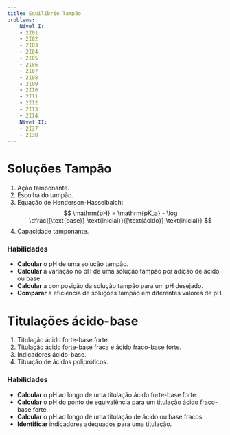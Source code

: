 ```yaml
---
title: Equilíbrio Tampão
problems:
    Nível I:
    - 2I01
    - 2I02
    - 2I03
    - 2I04
    - 2I05
    - 2I06
    - 2I07
    - 2I08
    - 2I09
    - 2I10
    - 2I11
    - 2I12
    - 2I13
    - 2I14
    Nível II:
    - 2I37
    - 2I38
---
```


# Soluções Tampão

1. Ação tamponante.
2. Escolha do tampão.
3. Equação de Henderson-Hasselbalch:
      $$
      \mathrm{pH} = \mathrm{pK_a} - \log \dfrac{[\text{base}]_\text{inicial}}{[\text{ácido}]_\text{inicial}}
      $$
4. Capacidade tamponante.

### Habilidades

- **Calcular** o pH de uma solução tampão.
- **Calcular** a variação no pH de uma solução tampão por adição de ácido ou base.
- **Calcular** a composição da solução tampão para um pH desejado.
- **Comparar** a eficiência de soluções tampão em diferentes valores de pH.

# Titulações ácido-base

1. Titulação ácido forte-base forte.
2. Titulação ácido forte-base fraca e ácido fraco-base forte.
3. Indicadores ácido-base.
4. Tituação de ácidos polipróticos.

### Habilidades

- **Calcular** o pH ao longo de uma titulação ácido forte-base forte.
- **Calcular** o pH do ponto de equivalência para um titulação ácido fraco-base forte.
- **Calcular** o pH ao longo de uma titulação de ácido ou base fracos.
- **Identificar** indicadores adequados para uma titulação.
